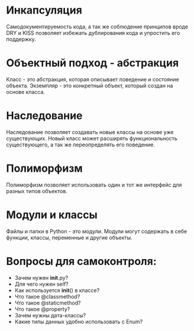 
# Инкапсуляция
Самодокументируемость кода, а так же соблюдение принципов вроде DRY и KISS 
позволяет избежать дублирования кода и упростить его поддержку.

# Объектный подход - абстракция
Класс - это абстракция, которая описывает поведение и состояние объекта.
Экземпляр - это конкретный объект, который создан на основе класса.

# Наследование
Наследование позволяет создавать новые классы на основе уже существующих.
Новый класс может расширять функциональность существующего, а так же переопределять его поведение.

# Полиморфизм
Полиморфизм позволяет использовать один и тот же интерфейс для разных типов объектов.


# Модули и классы
Файлы и папки в Python - это модули. 
Модули могут содержать в себе функции, классы, переменные и другие объекты.

# Вопросы для самоконтроля:
- Зачем нужен __init__.py?
- Для чего нужен self?
- Как используется __init__() в классе?
- Что такое @classmethod?
- Что такое @staticmethod?
- Что такое @property?
- Зачем нужны дата-классы?
- Какие типы данных удобно использовать с Enum?
